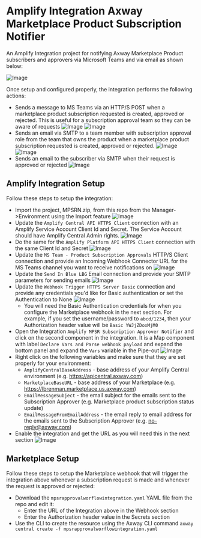 # Amplify Integration Axway Marketplace Product Subscription Notifier

An Amplify Integration project for notifying Axway Marketplace Product subscribers and approvers via Microsoft Teams and via email as shown below:

![Image](https://i.imgur.com/5HUCv3C.png)

Once setup and configured properly, the integration performs the following actions:
* Sends a message to MS Teams via an HTTP/S POST when a marketplace product subscription requested is created, approved or rejected. This is useful for a subscription approval team so they can be aware of requests
![Image](https://i.imgur.com/SQVCTgd.png)
![Image](https://i.imgur.com/zjBRQgf.png)
* Sends an email via SMTP to a team member with subscription approval role from the team that owns the product when a marketplace product subscription requested is created, approved or rejected.
![Image](https://i.imgur.com/nyC701A.png)
![Image](https://i.imgur.com/PPtTppG.png)
* Sends an email to the subscriber via SMTP when their request is approved or rejected
![Image](https://i.imgur.com/ujKQlic.png)

## Amplify Integration Setup

Follow these steps to setup the integration:

* Import the project, MPSRN.zip, from this repo from the Manager->Environment using the Import feature
![Image](https://i.imgur.com/JIRHHwY.png)
* Update the `Amplify Central API HTTPS Client` connection with an Amplify Service Account Client Id and Secret. The Service Account should have Amplify Central Admin rights.
![Image](https://i.imgur.com/SxoOkP2.png)
* Do the same for the `Amplify Platform API HTTPS Client` connection with the same Client Id and Secret
![Image](https://i.imgur.com/57h8TC8.png)
* Update the `MS Team - Product Subscription Approvals` HTTP/S Client connection and provide an Incoming Webhook Connector URL for the MS Teams channel you want to receive notifications on
![Image](https://i.imgur.com/xW06WzE.png)
* Update the `Send In Blue LBG` Email connection and provide your SMTP parameters for sending emails
![Image](https://i.imgur.com/KPqZuGf.png)
* Update the `Webhook Trigger HTTPS Server Basic` connection and provide any credentials you'd like for Basic authentication or set the Authentication to None
![Image](https://i.imgur.com/sOlSArk.png)
  * You will need the Basic Authentication credentials for when you configure the Marketplace webhook in the next section. For example, if you set the username/password to `abcd/1234`, then your Authorization header value will be `Basic YWJjZDoxMjM0`
* Open the Integration `Amplify MPSR Subscription Approver Notifier` and click on the second component in the integration. It is a Map component with label `Declare Vars and Parse webhook payload` and expand the bottom panel and expand the `Vars` variable in the Pipe-out
![Image](https://i.imgur.com/b2vGMxo.png)
* Right click on the following variables and make sure that they are set properly for your environment:
  * `AmplifyCentralBaseAddress` - base address of your Amplify Central environment (e.g. https://apicentral.axway.com)
  * `MarketplaceBaseURL` - base address of your Marketplace (e.g. https://lbrenman.marketplace.us.axway.com)
  * `EmailMessageSubject` - the email subject for the emails sent to the Subscription Approver (e.g. Marketplace product subscription status update)
  * `EmailMessageFromEmailAddress` - the email reply to email address for the emails sent to the Subscription Approver (e.g. no-reply@axway.com)
* Enable the integration and get the URL as you will need this in the next section
![Image](https://i.imgur.com/4lGyYXP.png)


## Marketplace Setup

Follow these steps to setup the Marketplace webhook that will trigger the integration above whenever a subscription request is made and whenever the request is approved or rejected:

* Download the `mpsrapprovalworflowintegration.yaml` YAML file from the repo and edit it:
  * Enter the URL of the Integration above in the Webhook section
  * Enter the Authorization header value in the Secrets section
* Use the CLI to create the resource using the Axway CLI command `axway central create -f mpsrapprovalworflowintegration.yaml`
